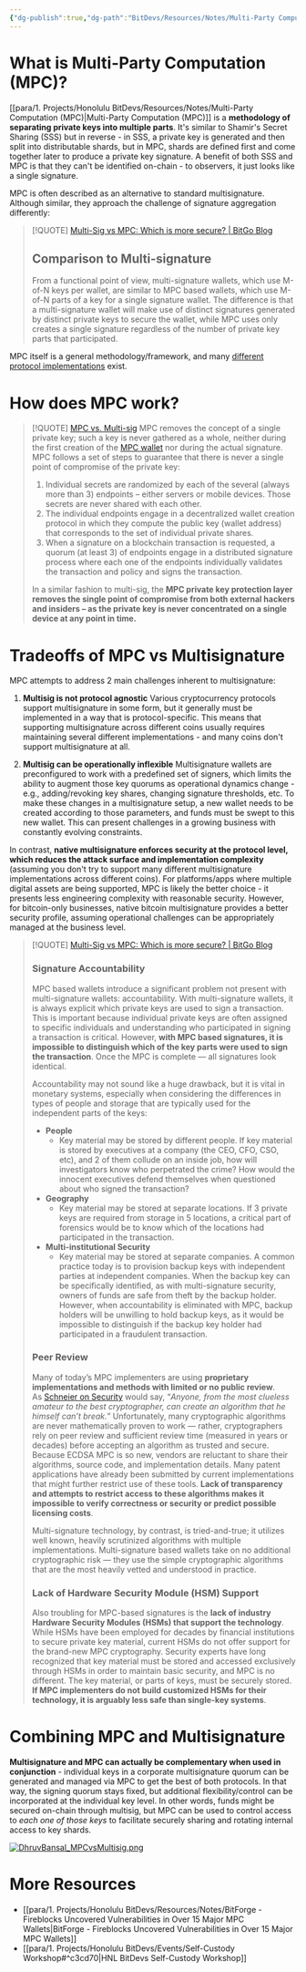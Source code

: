 ```yaml
---
{"dg-publish":true,"dg-path":"BitDevs/Resources/Notes/Multi-Party Computation (MPC).md","permalink":"/bit-devs/resources/notes/multi-party-computation-mpc/","title":"Multi-Party Computation (MPC)","tags":["bitdevs, socratic-25, bitcoin, mpc, security, custody"],"noteIcon":"3","created":"2023-08-20T16:12:54.676-10:00","updated":"2023-08-20T20:55:07.202-10:00"}
---
```



# What is Multi-Party Computation (MPC)?

[[para/1. Projects/Honolulu BitDevs/Resources/Notes/Multi-Party Computation (MPC)\|Multi-Party Computation (MPC)]] is a **methodology of separating private keys into multiple parts**. It's similar to Shamir's Secret Sharing (SSS) but in reverse - in SSS, a private key is generated and then split into distributable shards, but in MPC, shards are defined first and come together later to produce a private key signature. A benefit of both SSS and MPC is that they can't be identified on-chain - to observers, it just looks like a single signature.

MPC is often described as an alternative to standard multisignature. Although similar, they approach the challenge of signature aggregation differently:

> [!QUOTE] [Multi-Sig vs MPC: Which is more secure? | BitGo Blog](https://blog.bitgo.com/multi-sig-vs-mpc-which-is-more-secure-699ecefc8430)
> ## Comparison to Multi-signature
> 
> From a functional point of view, multi-signature wallets, which use M-of-N keys per wallet, are similar to MPC based wallets, which use M-of-N parts of a key for a single signature wallet. The difference is that a multi-signature wallet will make use of distinct signatures generated by distinct private keys to secure the wallet, while MPC uses only creates a single signature regardless of the number of private key parts that participated.

MPC itself is a general methodology/framework, and many [different protocol implementations](https://en.wikipedia.org/wiki/Secure_multi-party_computation#Protocols) exist.

# How does MPC work?

> [!QUOTE] [MPC vs. Multi-sig](https://www.fireblocks.com/blog/mpc-vs-multi-sig/)
> MPC removes the concept of a single private key; such a key is never gathered as a whole, neither during the first creation of the [MPC wallet](https://www.fireblocks.com/platforms/mpc-wallet/) nor during the actual signature. MPC follows a set of steps to guarantee that there is never a single point of compromise of the private key:
> 1. Individual secrets are randomized by each of the several (always more than 3) endpoints – either servers or mobile devices. Those secrets are never shared with each other.
> 2. The individual endpoints engage in a decentralized wallet creation protocol in which they compute the public key (wallet address) that corresponds to the set of individual private shares.
> 3. When a signature on a blockchain transaction is requested, a quorum (at least 3) of endpoints engage in a distributed signature process where each one of the endpoints individually validates the transaction and policy and signs the transaction.
> 
> In a similar fashion to multi-sig, the **MPC private key protection layer removes the single point of compromise from both external hackers and insiders – as the private key is never concentrated on a single device at any point in time.**

# Tradeoffs of MPC vs Multisignature

MPC attempts to address 2 main challenges inherent to multisignature:
1. **Multisig is not protocol agnostic**
	Various cryptocurrency protocols support multisignature in some form, but it generally must be implemented in a way that is protocol-specific. This means that supporting multisignature across different coins usually requires maintaining several different implementations - and many coins don't support multisignature at all.

2. **Multisig can be operationally inflexible**
	Multisignature wallets are preconfigured to work with a predefined set of signers, which limits the ability to augment those key quorums as operational dynamics change - e.g., adding/revoking key shares, changing signature thresholds, etc. To make these changes in a multisignature setup, a new wallet needs to be created according to those parameters, and funds must be swept to this new wallet. This can present challenges in a growing business with constantly evolving constraints.

In contrast, **native multisignature enforces security at the protocol level, which reduces the attack surface and implementation complexity** (assuming you don't try to support many different multisignature implementations across different coins). For platforms/apps where multiple digital assets are being supported, MPC is likely the better choice - it presents less engineering complexity with reasonable security. However, for bitcoin-only businesses, native bitcoin multisignature provides a better security profile, assuming operational challenges can be appropriately managed at the business level.

> [!QUOTE] [Multi-Sig vs MPC: Which is more secure? | BitGo Blog](https://blog.bitgo.com/multi-sig-vs-mpc-which-is-more-secure-699ecefc8430)
> ### Signature Accountability
> 
> MPC based wallets introduce a significant problem not present with multi-signature wallets: accountability. With multi-signature wallets, it is always explicit which private keys are used to sign a transaction. This is important because individual private keys are often assigned to specific individuals and understanding who participated in signing a transaction is critical. However, **with MPC based signatures, it is impossible to distinguish which of the key parts were used to sign the transaction**. Once the MPC is complete — all signatures look identical.
> 
> Accountability may not sound like a huge drawback, but it is vital in monetary systems, especially when considering the differences in types of people and storage that are typically used for the independent parts of the keys:
> - **People** 
> 	- Key material may be stored by different people. If key material is stored by executives at a company (the CEO, CFO, CSO, etc), and 2 of them collude on an inside job, how will investigators know who perpetrated the crime? How would the innocent executives defend themselves when questioned about who signed the transaction?
> - **Geography**
> 	- Key material may be stored at separate locations. If 3 private keys are required from storage in 5 locations, a critical part of forensics would be to know which of the locations had participated in the transaction.
> - **Multi-institutional Security**
> 	- Key material may be stored at separate companies. A common practice today is to provision backup keys with independent parties at independent companies. When the backup key can be specifically identified, as with multi-signature security, owners of funds are safe from theft by the backup holder. However, when accountability is eliminated with MPC, backup holders will be unwilling to hold backup keys, as it would be impossible to distinguish if the backup key holder had participated in a fraudulent transaction.
> 
> ### Peer Review
> 
> Many of today’s MPC implementers are using **proprietary implementations and methods with limited or no public review**. As [Schneier on Security](https://www.schneier.com/blog/archives/2011/04/schneiers_law.html) would say, “_Anyone, from the most clueless amateur to the best cryptographer, can create an algorithm that he himself can’t break._” Unfortunately, many cryptographic algorithms are never mathematically proven to work — rather, cryptographers rely on peer review and sufficient review time (measured in years or decades) before accepting an algorithm as trusted and secure. Because ECDSA MPC is so new, vendors are reluctant to share their algorithms, source code, and implementation details. Many patent applications have already been submitted by current implementations that might further restrict use of these tools. **Lack of transparency and attempts to restrict access to these algorithms makes it impossible to verify correctness or security or predict possible licensing costs**.
> 
> Multi-signature technology, by contrast, is tried-and-true; it utilizes well known, heavily scrutinized algorithms with multiple implementations. Multi-signature based wallets take on no additional cryptographic risk — they use the simple cryptographic algorithms that are the most heavily vetted and understood in practice.
> 
> ### Lack of Hardware Security Module (HSM) Support
> 
> Also troubling for MPC-based signatures is the **lack of industry Hardware Security Modules (HSMs) that support the technology**. While HSMs have been employed for decades by financial institutions to secure private key material, current HSMs do not offer support for the brand-new MPC cryptography. Security experts have long recognized that key material must be stored and accessed exclusively through HSMs in order to maintain basic security, and MPC is no different. The key material, or parts of keys, must be securely stored. **If MPC implementers do not build customized HSMs for their technology, it is arguably less safe than single-key systems**.

# Combining MPC and Multisignature

**Multisignature and MPC can actually be complementary when used in conjunction** - individual keys in a corporate multisignature quorum can be generated and managed via MPC to get the best of both protocols. In that way, the signing quorum stays fixed, but additional flexibility/control can be incorporated at the individual key level. In other words, funds might be secured on-chain through multisig, but MPC can be used to control access to *each one of those keys* to facilitate securely sharing and rotating internal access to key shards.

[![DhruvBansal_MPCvsMultisig.png](/img/user/para/artifacts/DhruvBansal_MPCvsMultisig.png)](https://twitter.com/dhruvbansal/status/1682786268273577985?s=20)

# More Resources
- [[para/1. Projects/Honolulu BitDevs/Resources/Notes/BitForge - Fireblocks Uncovered Vulnerabilities in Over 15 Major MPC Wallets\|BitForge - Fireblocks Uncovered Vulnerabilities in Over 15 Major MPC Wallets]]
- [[para/1. Projects/Honolulu BitDevs/Events/Self-Custody Workshop#^c3cd70\|HNL BitDevs Self-Custody Workshop]]